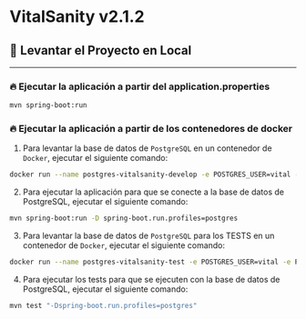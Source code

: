 # VitalSanity v2.1.2

## 🚀 Levantar el Proyecto en Local

---
 
 
### 🔥 Ejecutar la aplicación a partir del application.properties


```sh
mvn spring-boot:run
```

### 🔥 Ejecutar la aplicación a partir de los contenedores de docker
 
1. Para levantar la base de datos de `PostgreSQL` en un contenedor de `Docker`, ejecutar el siguiente comando:

```sh
docker run --name postgres-vitalsanity-develop -e POSTGRES_USER=vital -e POSTGRES_PASSWORD=vital -e POSTGRES_DB=vital -p 5058:5432 -d postgres:13
```

2. Para ejecutar la aplicación para que se conecte a la base de datos de PostgreSQL, ejecutar el siguiente comando:

```sh
mvn spring-boot:run -D spring-boot.run.profiles=postgres
```

3. Para levantar la base de datos de `PostgreSQL` para los TESTS en un contenedor de `Docker`, ejecutar el siguiente comando:

```sh
docker run --name postgres-vitalsanity-test -e POSTGRES_USER=vital -e POSTGRES_PASSWORD=vital -e POSTGRES_DB=vital_test -p 5059:5432 -d postgres:13
```

4. Para ejecutar los tests para que se ejecuten con la base de datos de PostgreSQL, ejecutar el siguiente comando:

```sh
mvn test "-Dspring-boot.run.profiles=postgres"
```
